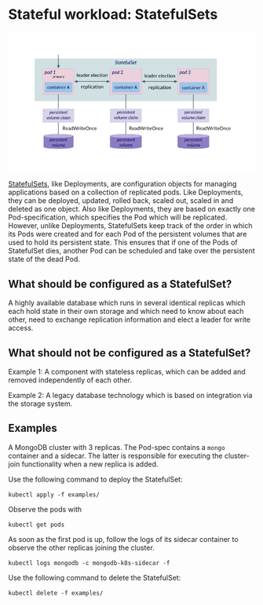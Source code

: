 # Stateful workload: StatefulSets

![Schematic of a stateful set](img/statefulset.png)

[StatefulSets](https://kubernetes.io/docs/concepts/workloads/controllers/statefulset), like Deployments, are configuration objects for managing applications based on a collection of replicated pods. Like Deployments, they can be deployed, updated, rolled back, scaled out, scaled in and deleted as one object. Also like Deployments, they are based on exactly one Pod-specification, which specifies the Pod which will be replicated. However, unlike Deployments, StatefulSets keep track of the order in which its Pods were created and for each Pod of the persistent volumes that are used to hold its persistent state. This ensures that if one of the Pods of StatefulSet dies, another Pod can be scheduled and take over the persistent state of the dead Pod.

## What should be configured as a StatefulSet?

A highly available database which runs in several identical replicas which each hold state in their own storage and which need to know about each other, need to exchange replication information and elect a leader for write access.

## What should not be configured as a StatefulSet?

Example 1: A component with stateless replicas, which can be added and removed independently of each other.

Example 2: A legacy database technology which is based on integration via the storage system.

## Examples

A MongoDB cluster with 3 replicas. The Pod-spec contains a `mongo` container and a sidecar. The latter is responsible for executing the cluster-join functionality when a new replica is added.

Use the following command to deploy the StatefulSet:

```
kubectl apply -f examples/
```

Observe the pods with

```
kubectl get pods
```

As soon as the first pod is up, follow the logs of its sidecar container to observe the other replicas joining the cluster.

```
kubectl logs mongodb -c mongodb-k8s-sidecar -f
```

Use the following command to delete the StatefulSet:

```
kubectl delete -f examples/
```
